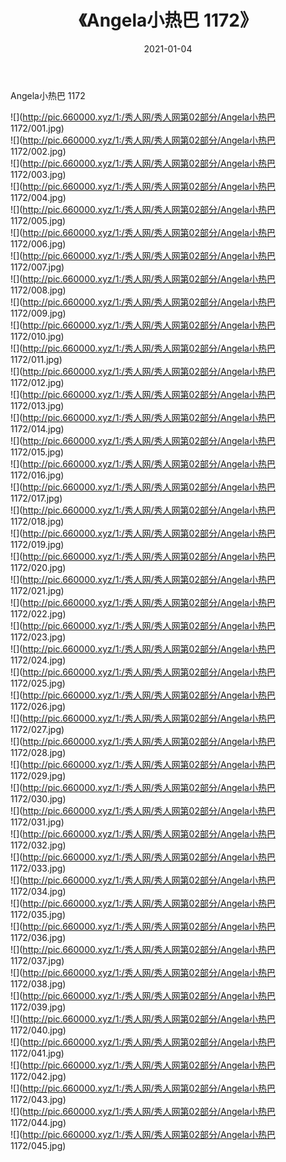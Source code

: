 ﻿---
layout: post
title:  《Angela小热巴 1172》
date:   2021-01-04
img: http://pic.660000.xyz/1:/秀人网/秀人网第02部分/Angela小热巴 1172/000.jpg
categories: [美女, 清纯, 唯美]
---

Angela小热巴 1172

  ![](http://pic.660000.xyz/1:/秀人网/秀人网第02部分/Angela小热巴 1172/001.jpg) <br> ![](http://pic.660000.xyz/1:/秀人网/秀人网第02部分/Angela小热巴 1172/002.jpg) <br> ![](http://pic.660000.xyz/1:/秀人网/秀人网第02部分/Angela小热巴 1172/003.jpg) <br> ![](http://pic.660000.xyz/1:/秀人网/秀人网第02部分/Angela小热巴 1172/004.jpg) <br> ![](http://pic.660000.xyz/1:/秀人网/秀人网第02部分/Angela小热巴 1172/005.jpg) <br> ![](http://pic.660000.xyz/1:/秀人网/秀人网第02部分/Angela小热巴 1172/006.jpg) <br> ![](http://pic.660000.xyz/1:/秀人网/秀人网第02部分/Angela小热巴 1172/007.jpg) <br> ![](http://pic.660000.xyz/1:/秀人网/秀人网第02部分/Angela小热巴 1172/008.jpg) <br> ![](http://pic.660000.xyz/1:/秀人网/秀人网第02部分/Angela小热巴 1172/009.jpg) <br> ![](http://pic.660000.xyz/1:/秀人网/秀人网第02部分/Angela小热巴 1172/010.jpg) <br> ![](http://pic.660000.xyz/1:/秀人网/秀人网第02部分/Angela小热巴 1172/011.jpg) <br> ![](http://pic.660000.xyz/1:/秀人网/秀人网第02部分/Angela小热巴 1172/012.jpg) <br> ![](http://pic.660000.xyz/1:/秀人网/秀人网第02部分/Angela小热巴 1172/013.jpg) <br> ![](http://pic.660000.xyz/1:/秀人网/秀人网第02部分/Angela小热巴 1172/014.jpg) <br> ![](http://pic.660000.xyz/1:/秀人网/秀人网第02部分/Angela小热巴 1172/015.jpg) <br> ![](http://pic.660000.xyz/1:/秀人网/秀人网第02部分/Angela小热巴 1172/016.jpg) <br> ![](http://pic.660000.xyz/1:/秀人网/秀人网第02部分/Angela小热巴 1172/017.jpg) <br> ![](http://pic.660000.xyz/1:/秀人网/秀人网第02部分/Angela小热巴 1172/018.jpg) <br> ![](http://pic.660000.xyz/1:/秀人网/秀人网第02部分/Angela小热巴 1172/019.jpg) <br> ![](http://pic.660000.xyz/1:/秀人网/秀人网第02部分/Angela小热巴 1172/020.jpg) <br> ![](http://pic.660000.xyz/1:/秀人网/秀人网第02部分/Angela小热巴 1172/021.jpg) <br> ![](http://pic.660000.xyz/1:/秀人网/秀人网第02部分/Angela小热巴 1172/022.jpg) <br> ![](http://pic.660000.xyz/1:/秀人网/秀人网第02部分/Angela小热巴 1172/023.jpg) <br> ![](http://pic.660000.xyz/1:/秀人网/秀人网第02部分/Angela小热巴 1172/024.jpg) <br> ![](http://pic.660000.xyz/1:/秀人网/秀人网第02部分/Angela小热巴 1172/025.jpg) <br> ![](http://pic.660000.xyz/1:/秀人网/秀人网第02部分/Angela小热巴 1172/026.jpg) <br> ![](http://pic.660000.xyz/1:/秀人网/秀人网第02部分/Angela小热巴 1172/027.jpg) <br> ![](http://pic.660000.xyz/1:/秀人网/秀人网第02部分/Angela小热巴 1172/028.jpg) <br> ![](http://pic.660000.xyz/1:/秀人网/秀人网第02部分/Angela小热巴 1172/029.jpg) <br> ![](http://pic.660000.xyz/1:/秀人网/秀人网第02部分/Angela小热巴 1172/030.jpg) <br> ![](http://pic.660000.xyz/1:/秀人网/秀人网第02部分/Angela小热巴 1172/031.jpg) <br> ![](http://pic.660000.xyz/1:/秀人网/秀人网第02部分/Angela小热巴 1172/032.jpg) <br> ![](http://pic.660000.xyz/1:/秀人网/秀人网第02部分/Angela小热巴 1172/033.jpg) <br> ![](http://pic.660000.xyz/1:/秀人网/秀人网第02部分/Angela小热巴 1172/034.jpg) <br> ![](http://pic.660000.xyz/1:/秀人网/秀人网第02部分/Angela小热巴 1172/035.jpg) <br> ![](http://pic.660000.xyz/1:/秀人网/秀人网第02部分/Angela小热巴 1172/036.jpg) <br> ![](http://pic.660000.xyz/1:/秀人网/秀人网第02部分/Angela小热巴 1172/037.jpg) <br> ![](http://pic.660000.xyz/1:/秀人网/秀人网第02部分/Angela小热巴 1172/038.jpg) <br> ![](http://pic.660000.xyz/1:/秀人网/秀人网第02部分/Angela小热巴 1172/039.jpg) <br> ![](http://pic.660000.xyz/1:/秀人网/秀人网第02部分/Angela小热巴 1172/040.jpg) <br> ![](http://pic.660000.xyz/1:/秀人网/秀人网第02部分/Angela小热巴 1172/041.jpg) <br> ![](http://pic.660000.xyz/1:/秀人网/秀人网第02部分/Angela小热巴 1172/042.jpg) <br> ![](http://pic.660000.xyz/1:/秀人网/秀人网第02部分/Angela小热巴 1172/043.jpg) <br> ![](http://pic.660000.xyz/1:/秀人网/秀人网第02部分/Angela小热巴 1172/044.jpg) <br> ![](http://pic.660000.xyz/1:/秀人网/秀人网第02部分/Angela小热巴 1172/045.jpg) <br>